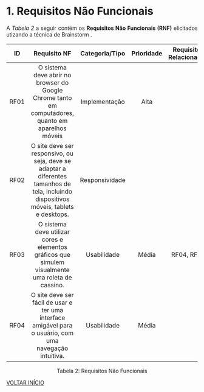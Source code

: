 # 1. Requisitos Não Funcionais

<p align="justify">A <i>Tabela 2</i> a seguir contém os <b>Requisitos Não Funcionais (RNF)</b> elicitados utizando a técnica de Brainstorm .</p>

| ID   |                                 Requisito NF                              | Categoria/Tipo | Prioridade | Requisitos Relacionados |
| :--: | :-----------------------------------------------------------------------: |:-------------: | :--------: | :-----------------: |
| RF01 | O sistema deve abrir no browser do Google Chrome tanto em computadores, quanto em aparelhos móveis | Implementação | Alta |  |
| RF02 | O site deve ser responsivo, ou seja, deve se adaptar a diferentes tamanhos de tela, incluindo dispositivos móveis, tablets e desktops.  | Responsividade |  |               |
| RF03 |  O sistema deve utilizar cores e elementos gráficos que simulem visualmente uma roleta de cassino.| 	Usabilidade | Média  | 	RF04, RF09 |
| RF04 |  O site deve ser fácil de usar e ter uma interface amigável para o usuário, com uma navegação intuitiva.| 	Usabilidade | Média  | 	 |

<div style="text-align: center">
<p>Tabela 2: Requisitos Não Funcionais</p>
</div>


<a href="../README.md">VOLTAR INÍCIO</a>
